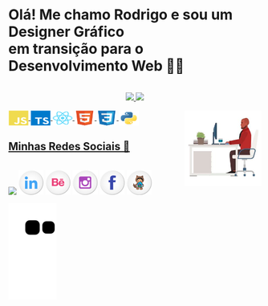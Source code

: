 # Olá! Me chamo Rodrigo e sou um Designer Gráfico <BR> em transição para o Desenvolvimento Web 👋🏿

<div align="center"><br>
  <a href="https://github.com/rodrigolourdes">
  <img height="165em" src="https://github-readme-stats.vercel.app/api?username=rodrigolourdes&show_icons=true&theme=merko&include_all_commits=true&count_private=true"/>
  <img height="165em" src="https://github-readme-stats.vercel.app/api/top-langs/?username=rodrigolourdes&layout=compact&langs_count=7&theme=merko"/>
</div>
<div><br>
  <img align="center" alt="Rodrigo-Js" height="30" width="40" src="https://raw.githubusercontent.com/devicons/devicon/master/icons/javascript/javascript-plain.svg">
  <img align="center" alt="Rodrigo-Ts" height="30" width="40" src="https://raw.githubusercontent.com/devicons/devicon/master/icons/typescript/typescript-plain.svg">
  <img align="center" alt="Rodrigo-React" height="30" width="40" src="https://raw.githubusercontent.com/devicons/devicon/master/icons/react/react-original.svg">
  <img align="center" alt="Rodrigo-HTML" height="30" width="40" src="https://raw.githubusercontent.com/devicons/devicon/master/icons/html5/html5-original.svg">
  <img align="center" alt="Rodrigo-CSS" height="30" width="40" src="https://raw.githubusercontent.com/devicons/devicon/master/icons/css3/css3-original.svg">
  <img align="center" alt="Rodrigo-Python" height="30" width="40" src="https://raw.githubusercontent.com/devicons/devicon/master/icons/python/python-original.svg">
  <img align="right" alt="Rodrigo-pic" height="150" style="border-radius: 0" src="https://github.com/rodrigolourdes/rodrigolourdes/blob/main/NV.png?raw=true">
</div>
  
  ## Minhas Redes Sociais 📲
  
<div><br> 
   <a href = "mailto:rodrigolourdes20@gmail.com"><img src="https://img.shields.io/badge/-Gmail-%23333?style=for-the-badge&logo=gmail&logoColor=white" target="_blank"></a>
  <a href="https://www.linkedin.com/in/rodrigodelourdes/" target="_blank"><img width="50" src="https://github.com/rodrigolourdes/rodrigolourdes/blob/main/02.png?raw=true" target="_blank"></a> 
    <a href="https://www.behance.net/rodrigolourdes" target="_blank"><img width="50" src="https://github.com/rodrigolourdes/rodrigolourdes/blob/main/03.png?raw=true" target="_blank"></a> 
    <a href="https://www.instagram.com/rodrigoloourdes/" target="_blank"><img width="50" src="https://github.com/rodrigolourdes/rodrigolourdes/blob/main/04.png?raw=true" target="_blank"></a> 
    <a href="https://www.facebook.com/rodrigo.lourdes.330" target="_blank"><img width="50" src="https://github.com/rodrigolourdes/rodrigolourdes/blob/main/05.png?raw=true" target="_blank"></a> 
    <a href="https://trailblazer.me/id/rodrigolourdes" target="_blank"><img width="50" src="https://github.com/rodrigolourdes/rodrigolourdes/blob/main/07.png?raw=true" target="_blank"></a> 
  
  ![Snake animation](https://github.com/rafaballerini/rafaballerini/blob/output/github-contribution-grid-snake.svg)
 
</div>
